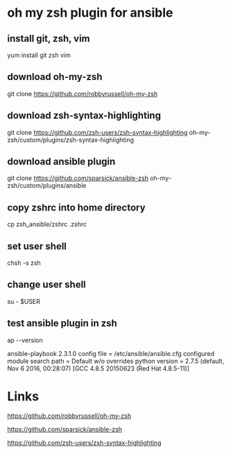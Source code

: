 # oh my zsh plugin for ansible

## install git, zsh, vim

yum install git zsh vim

## download oh-my-zsh

git clone https://github.com/robbyrussell/oh-my-zsh

## download zsh-syntax-highlighting

git clone https://github.com/zsh-users/zsh-syntax-highlighting oh-my-zsh/custom/plugins/zsh-syntax-highlighting

## download ansible plugin

git clone https://github.com/sparsick/ansible-zsh oh-my-zsh/custom/plugins/ansible

## copy zshrc into home directory

cp zsh_ansible/zshrc .zshrc

## set user shell

chsh -s zsh

## change user shell

su - $USER

## test ansible plugin in zsh

ap --version

ansible-playbook 2.3.1.0
  config file = /etc/ansible/ansible.cfg
  configured module search path = Default w/o overrides
  python version = 2.7.5 (default, Nov  6 2016, 00:28:07) [GCC 4.8.5 20150623 (Red Hat 4.8.5-11)]

# Links

https://github.com/robbyrussell/oh-my-zsh

https://github.com/sparsick/ansible-zsh

https://github.com/zsh-users/zsh-syntax-highlighting
